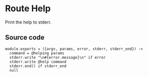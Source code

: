 
# Route Help

Print the help to stderr.

## Source code

    module.exports = ({argv, params, error, stderr, stderr_end}) ->
      command = @helping params
      stderr.write "\n#{error.message}\n" if error
      stderr.write @help command
      stderr.end() if stderr_end
      null
